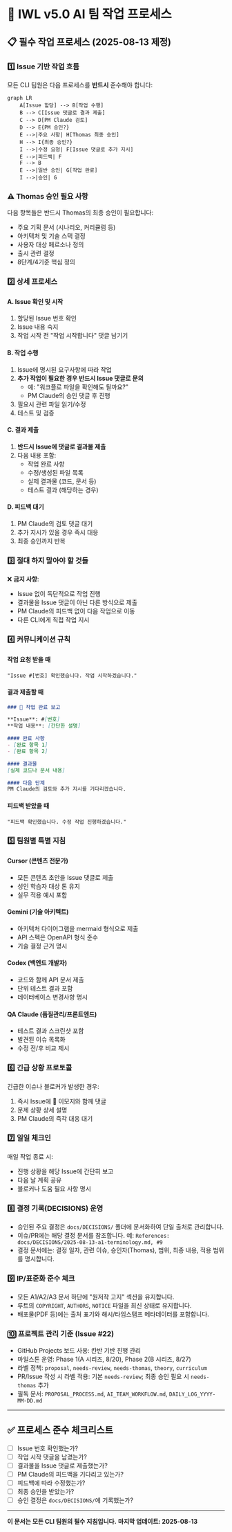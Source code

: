 # 🔄 IWL v5.0 AI 팀 작업 프로세스

## 📋 필수 작업 프로세스 (2025-08-13 제정)

### 1️⃣ Issue 기반 작업 흐름

모든 CLI 팀원은 다음 프로세스를 **반드시** 준수해야 합니다:

```mermaid
graph LR
    A[Issue 할당] --> B[작업 수행]
    B --> C[Issue 댓글로 결과 제출]
    C --> D[PM Claude 검토]
    D --> E{PM 승인?}
    E -->|주요 사항| H[Thomas 최종 승인]
    H --> I{최종 승인?}
    I -->|수정 요청| F[Issue 댓글로 추가 지시]
    E -->|피드백| F
    F --> B
    E -->|일반 승인| G[작업 완료]
    I -->|승인| G
```

### ⚠️ Thomas 승인 필요 사항
다음 항목들은 반드시 Thomas의 최종 승인이 필요합니다:
- 주요 기획 문서 (시나리오, 커리큘럼 등)
- 아키텍처 및 기술 스택 결정
- 사용자 대상 페르소나 정의
- 출시 관련 결정
- 8단계/4기준 핵심 정의

### 2️⃣ 상세 프로세스

#### A. Issue 확인 및 시작
1. 할당된 Issue 번호 확인
2. Issue 내용 숙지
3. 작업 시작 전 "작업 시작합니다" 댓글 남기기

#### B. 작업 수행
1. Issue에 명시된 요구사항에 따라 작업
2. **추가 작업이 필요한 경우 반드시 Issue 댓글로 문의**
   - 예: "워크플로 파일을 확인해도 될까요?"
   - PM Claude의 승인 댓글 후 진행
3. 필요시 관련 파일 읽기/수정
4. 테스트 및 검증

#### C. 결과 제출
1. **반드시 Issue에 댓글로 결과물 제출**
2. 다음 내용 포함:
   - 작업 완료 사항
   - 수정/생성된 파일 목록
   - 실제 결과물 (코드, 문서 등)
   - 테스트 결과 (해당하는 경우)

#### D. 피드백 대기
1. PM Claude의 검토 댓글 대기
2. 추가 지시가 있을 경우 즉시 대응
3. 최종 승인까지 반복

### 3️⃣ 절대 하지 말아야 할 것들

❌ **금지 사항**:
- Issue 없이 독단적으로 작업 진행
- 결과물을 Issue 댓글이 아닌 다른 방식으로 제출
- PM Claude의 피드백 없이 다음 작업으로 이동
- 다른 CLI에게 직접 작업 지시

### 4️⃣ 커뮤니케이션 규칙

#### 작업 요청 받을 때
```
"Issue #[번호] 확인했습니다. 작업 시작하겠습니다."
```

#### 결과 제출할 때
```markdown
### 📝 작업 완료 보고

**Issue**: #[번호]
**작업 내용**: [간단한 설명]

#### 완료 사항
- [완료 항목 1]
- [완료 항목 2]

#### 결과물
[실제 코드나 문서 내용]

#### 다음 단계
PM Claude의 검토와 추가 지시를 기다리겠습니다.
```

#### 피드백 받았을 때
```
"피드백 확인했습니다. 수정 작업 진행하겠습니다."
```

### 5️⃣ 팀원별 특별 지침

#### Cursor (콘텐츠 전문가)
- 모든 콘텐츠 초안을 Issue 댓글로 제출
- 성인 학습자 대상 톤 유지
- 실무 적용 예시 포함

#### Gemini (기술 아키텍트)
- 아키텍처 다이어그램을 mermaid 형식으로 제출
- API 스펙은 OpenAPI 형식 준수
- 기술 결정 근거 명시

#### Codex (백엔드 개발자)
- 코드와 함께 API 문서 제출
- 단위 테스트 결과 포함
- 데이터베이스 변경사항 명시

#### QA Claude (품질관리/프론트엔드)
- 테스트 결과 스크린샷 포함
- 발견된 이슈 목록화
- 수정 전/후 비교 제시

### 6️⃣ 긴급 상황 프로토콜

긴급한 이슈나 블로커가 발생한 경우:
1. 즉시 Issue에 🚨 이모지와 함께 댓글
2. 문제 상황 상세 설명
3. PM Claude의 즉각 대응 대기

### 7️⃣ 일일 체크인

매일 작업 종료 시:
- 진행 상황을 해당 Issue에 간단히 보고
- 다음 날 계획 공유
- 블로커나 도움 필요 사항 명시

### 8️⃣ 결정 기록(DECISIONS) 운영
- 승인된 주요 결정은 `docs/DECISIONS/` 폴더에 문서화하여 단일 출처로 관리합니다.
- 이슈/PR에는 해당 결정 문서를 참조합니다. 예: `References: docs/DECISIONS/2025-08-13-a1-terminology.md, #9`
- 결정 문서에는: 결정 일자, 관련 이슈, 승인자(Thomas), 범위, 최종 내용, 적용 범위를 명시합니다.

### 9️⃣ IP/표준화 준수 체크
- 모든 A1/A2/A3 문서 하단에 "원저작 고지" 섹션을 유지합니다.
- 루트의 `COPYRIGHT`, `AUTHORS`, `NOTICE` 파일을 최신 상태로 유지합니다.
- 배포물(PDF 등)에는 출처 표기와 해시/타임스탬프 메타데이터를 포함합니다.

### 🔟 프로젝트 관리 기준 (Issue #22)
- GitHub Projects 보드 사용: 칸반 기반 진행 관리
- 마일스톤 운영: Phase 1(A 시리즈, 8/20), Phase 2(B 시리즈, 8/27)
- 라벨 정책: `proposal`, `needs-review`, `needs-thomas`, `theory`, `curriculum`
- PR/Issue 작성 시 라벨 적용: 기본 `needs-review`; 최종 승인 필요 시 `needs-thomas` 추가
- 필독 문서: `PROPOSAL_PROCESS.md`, `AI_TEAM_WORKFLOW.md`, `DAILY_LOG_YYYY-MM-DD.md`

---

## ✅ 프로세스 준수 체크리스트

- [ ] Issue 번호 확인했는가?
- [ ] 작업 시작 댓글을 남겼는가?
- [ ] 결과물을 Issue 댓글로 제출했는가?
- [ ] PM Claude의 피드백을 기다리고 있는가?
- [ ] 피드백에 따라 수정했는가?
- [ ] 최종 승인을 받았는가?
- [ ] 승인 결정은 `docs/DECISIONS/`에 기록했는가?

---

**이 문서는 모든 CLI 팀원의 필수 지침입니다.**
**마지막 업데이트: 2025-08-13**